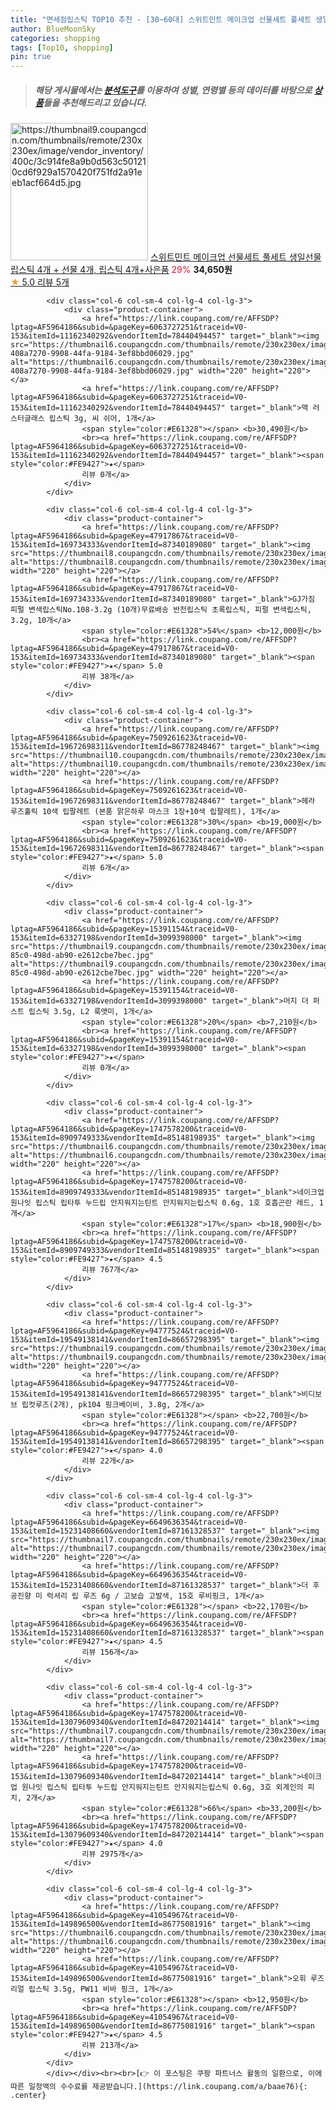 ```yaml
---
title: "면세점립스틱 TOP10 추천 - [30~60대] 스위트민트 메이크업 선물세트 풀세트 생일선물 립스틱 4개 + 선물 4개, 립스틱 4개+사은품"
author: BlueMoonSky
categories: shopping
tags: [Top10, shopping]
pin: true
---
```


> ##### 해당 게시물에서는 [**분석도구**](https://itemscout.io/)를 이용하여 **성별**, **연령별** 등의 데이터를 바탕으로 [**상품**](https://link.coupang.com/a/baae76)들을 추천해드리고 있습니다.
<div class="container"><div class="row">
            <div class="col-6 col-sm-4 col-lg-4 col-lg-3">
                <div class="product-container">
                    <a href="https://link.coupang.com/re/AFFSDP?lptag=AF5964186&subid=&pageKey=7670707841&traceid=V0-153&itemId=20461678202&vendorItemId=85521900027" target="_blank"><img src="https://thumbnail9.coupangcdn.com/thumbnails/remote/230x230ex/image/vendor_inventory/400c/3c914fe8a9b0d563c501210cd6f929a1570420f751fd2a91eeb1acf664d5.jpg" alt="https://thumbnail9.coupangcdn.com/thumbnails/remote/230x230ex/image/vendor_inventory/400c/3c914fe8a9b0d563c501210cd6f929a1570420f751fd2a91eeb1acf664d5.jpg" width="220" height="220"></a>
                    <a href="https://link.coupang.com/re/AFFSDP?lptag=AF5964186&subid=&pageKey=7670707841&traceid=V0-153&itemId=20461678202&vendorItemId=85521900027" target="_blank">스위트민트 메이크업 선물세트 풀세트 생일선물 립스틱 4개 + 선물 4개, 립스틱 4개+사은품</a>
                    <span style="color:#E61328">29%</span> <b>34,650원</b>
                    <br><a href="https://link.coupang.com/re/AFFSDP?lptag=AF5964186&subid=&pageKey=7670707841&traceid=V0-153&itemId=20461678202&vendorItemId=85521900027" target="_blank"><span style="color:#FE9427">★</span> 5.0
                    리뷰 5개</a>
                </div>
            </div>
            
            <div class="col-6 col-sm-4 col-lg-4 col-lg-3">
                <div class="product-container">
                    <a href="https://link.coupang.com/re/AFFSDP?lptag=AF5964186&subid=&pageKey=6063727251&traceid=V0-153&itemId=11162340292&vendorItemId=78440494457" target="_blank"><img src="https://thumbnail6.coupangcdn.com/thumbnails/remote/230x230ex/image/retail/images/2710021877950331-408a7270-9908-44fa-9184-3ef8bbd06029.jpg" alt="https://thumbnail6.coupangcdn.com/thumbnails/remote/230x230ex/image/retail/images/2710021877950331-408a7270-9908-44fa-9184-3ef8bbd06029.jpg" width="220" height="220"></a>
                    <a href="https://link.coupang.com/re/AFFSDP?lptag=AF5964186&subid=&pageKey=6063727251&traceid=V0-153&itemId=11162340292&vendorItemId=78440494457" target="_blank">맥 러스터글래스 립스틱 3g, 씨 쉬어, 1개</a>
                    <span style="color:#E61328"></span> <b>30,490원</b>
                    <br><a href="https://link.coupang.com/re/AFFSDP?lptag=AF5964186&subid=&pageKey=6063727251&traceid=V0-153&itemId=11162340292&vendorItemId=78440494457" target="_blank"><span style="color:#FE9427">★</span> 
                    리뷰 0개</a>
                </div>
            </div>
            
            <div class="col-6 col-sm-4 col-lg-4 col-lg-3">
                <div class="product-container">
                    <a href="https://link.coupang.com/re/AFFSDP?lptag=AF5964186&subid=&pageKey=47917867&traceid=V0-153&itemId=169734333&vendorItemId=87340189080" target="_blank"><img src="https://thumbnail8.coupangcdn.com/thumbnails/remote/230x230ex/image/vendor_inventory/0f0e/aa43a99dc353bbc161ac4be54460a8b8aaf2d9f0bced2f126ff8455c2cb0.png" alt="https://thumbnail8.coupangcdn.com/thumbnails/remote/230x230ex/image/vendor_inventory/0f0e/aa43a99dc353bbc161ac4be54460a8b8aaf2d9f0bced2f126ff8455c2cb0.png" width="220" height="220"></a>
                    <a href="https://link.coupang.com/re/AFFSDP?lptag=AF5964186&subid=&pageKey=47917867&traceid=V0-153&itemId=169734333&vendorItemId=87340189080" target="_blank">GJ가짐 피펄 변색립스틱No.108-3.2g (10개)무료배송 반전립스틱 초록립스틱, 피펄 변색립스틱, 3.2g, 10개</a>
                    <span style="color:#E61328">54%</span> <b>12,000원</b>
                    <br><a href="https://link.coupang.com/re/AFFSDP?lptag=AF5964186&subid=&pageKey=47917867&traceid=V0-153&itemId=169734333&vendorItemId=87340189080" target="_blank"><span style="color:#FE9427">★</span> 5.0
                    리뷰 38개</a>
                </div>
            </div>
            
            <div class="col-6 col-sm-4 col-lg-4 col-lg-3">
                <div class="product-container">
                    <a href="https://link.coupang.com/re/AFFSDP?lptag=AF5964186&subid=&pageKey=7509261623&traceid=V0-153&itemId=19672698311&vendorItemId=86778248467" target="_blank"><img src="https://thumbnail10.coupangcdn.com/thumbnails/remote/230x230ex/image/vendor_inventory/4ba7/b25a83bb699216e6f7ce735872fbcb4663053abe9d8ec028906f1515fcf5.png" alt="https://thumbnail10.coupangcdn.com/thumbnails/remote/230x230ex/image/vendor_inventory/4ba7/b25a83bb699216e6f7ce735872fbcb4663053abe9d8ec028906f1515fcf5.png" width="220" height="220"></a>
                    <a href="https://link.coupang.com/re/AFFSDP?lptag=AF5964186&subid=&pageKey=7509261623&traceid=V0-153&itemId=19672698311&vendorItemId=86778248467" target="_blank">헤라 루즈홀릭 10색 립팔레트 (본품 맑은하루 마스크 1장+10색 립팔레트), 1개</a>
                    <span style="color:#E61328">30%</span> <b>19,000원</b>
                    <br><a href="https://link.coupang.com/re/AFFSDP?lptag=AF5964186&subid=&pageKey=7509261623&traceid=V0-153&itemId=19672698311&vendorItemId=86778248467" target="_blank"><span style="color:#FE9427">★</span> 5.0
                    리뷰 6개</a>
                </div>
            </div>
            
            <div class="col-6 col-sm-4 col-lg-4 col-lg-3">
                <div class="product-container">
                    <a href="https://link.coupang.com/re/AFFSDP?lptag=AF5964186&subid=&pageKey=15391154&traceid=V0-153&itemId=63327198&vendorItemId=3099398000" target="_blank"><img src="https://thumbnail9.coupangcdn.com/thumbnails/remote/230x230ex/image/product/image/vendoritem/2019/03/21/3099398000/34d93575-85c0-498d-ab90-e2612cbe7bec.jpg" alt="https://thumbnail9.coupangcdn.com/thumbnails/remote/230x230ex/image/product/image/vendoritem/2019/03/21/3099398000/34d93575-85c0-498d-ab90-e2612cbe7bec.jpg" width="220" height="220"></a>
                    <a href="https://link.coupang.com/re/AFFSDP?lptag=AF5964186&subid=&pageKey=15391154&traceid=V0-153&itemId=63327198&vendorItemId=3099398000" target="_blank">머지 더 퍼스트 립스틱 3.5g, L2 룩앳미, 1개</a>
                    <span style="color:#E61328">20%</span> <b>7,210원</b>
                    <br><a href="https://link.coupang.com/re/AFFSDP?lptag=AF5964186&subid=&pageKey=15391154&traceid=V0-153&itemId=63327198&vendorItemId=3099398000" target="_blank"><span style="color:#FE9427">★</span> 
                    리뷰 0개</a>
                </div>
            </div>
            
            <div class="col-6 col-sm-4 col-lg-4 col-lg-3">
                <div class="product-container">
                    <a href="https://link.coupang.com/re/AFFSDP?lptag=AF5964186&subid=&pageKey=1747578200&traceid=V0-153&itemId=8909749333&vendorItemId=85148198935" target="_blank"><img src="https://thumbnail6.coupangcdn.com/thumbnails/remote/230x230ex/image/vendor_inventory/b1db/bd1085fe1c1eb81b0549331066085c67e0016e01ca0dd7f5293cc0f5c468.jpg" alt="https://thumbnail6.coupangcdn.com/thumbnails/remote/230x230ex/image/vendor_inventory/b1db/bd1085fe1c1eb81b0549331066085c67e0016e01ca0dd7f5293cc0f5c468.jpg" width="220" height="220"></a>
                    <a href="https://link.coupang.com/re/AFFSDP?lptag=AF5964186&subid=&pageKey=1747578200&traceid=V0-153&itemId=8909749333&vendorItemId=85148198935" target="_blank">네이크업 원나잇 립스틱 립타투 누드립 안지워지는틴트 안지워지는립스틱 0.6g, 1호 호흡곤란 레드, 1개</a>
                    <span style="color:#E61328">17%</span> <b>18,900원</b>
                    <br><a href="https://link.coupang.com/re/AFFSDP?lptag=AF5964186&subid=&pageKey=1747578200&traceid=V0-153&itemId=8909749333&vendorItemId=85148198935" target="_blank"><span style="color:#FE9427">★</span> 4.5
                    리뷰 767개</a>
                </div>
            </div>
            
            <div class="col-6 col-sm-4 col-lg-4 col-lg-3">
                <div class="product-container">
                    <a href="https://link.coupang.com/re/AFFSDP?lptag=AF5964186&subid=&pageKey=94777524&traceid=V0-153&itemId=19549138141&vendorItemId=86657298395" target="_blank"><img src="https://thumbnail9.coupangcdn.com/thumbnails/remote/230x230ex/image/vendor_inventory/56ba/23bfb6621d1bf0e3b12acb0b1722fa9d4565ff7aebebe43e66c3a9ec008e.png" alt="https://thumbnail9.coupangcdn.com/thumbnails/remote/230x230ex/image/vendor_inventory/56ba/23bfb6621d1bf0e3b12acb0b1722fa9d4565ff7aebebe43e66c3a9ec008e.png" width="220" height="220"></a>
                    <a href="https://link.coupang.com/re/AFFSDP?lptag=AF5964186&subid=&pageKey=94777524&traceid=V0-153&itemId=19549138141&vendorItemId=86657298395" target="_blank">비디보브 립컷루즈(2개), pk104 핑크베이비, 3.8g, 2개</a>
                    <span style="color:#E61328"></span> <b>22,700원</b>
                    <br><a href="https://link.coupang.com/re/AFFSDP?lptag=AF5964186&subid=&pageKey=94777524&traceid=V0-153&itemId=19549138141&vendorItemId=86657298395" target="_blank"><span style="color:#FE9427">★</span> 4.0
                    리뷰 22개</a>
                </div>
            </div>
            
            <div class="col-6 col-sm-4 col-lg-4 col-lg-3">
                <div class="product-container">
                    <a href="https://link.coupang.com/re/AFFSDP?lptag=AF5964186&subid=&pageKey=6649636354&traceid=V0-153&itemId=15231408660&vendorItemId=87161328537" target="_blank"><img src="https://thumbnail7.coupangcdn.com/thumbnails/remote/230x230ex/image/vendor_inventory/77b0/cb4bfa6372390ae212bf33b7629fb110eb9aa8daa6434e755e8dd4e08b11.jpg" alt="https://thumbnail7.coupangcdn.com/thumbnails/remote/230x230ex/image/vendor_inventory/77b0/cb4bfa6372390ae212bf33b7629fb110eb9aa8daa6434e755e8dd4e08b11.jpg" width="220" height="220"></a>
                    <a href="https://link.coupang.com/re/AFFSDP?lptag=AF5964186&subid=&pageKey=6649636354&traceid=V0-153&itemId=15231408660&vendorItemId=87161328537" target="_blank">더 후 공진향 미 럭셔리 립 루즈 6g / 고보습 고발색, 15호 루비핑크, 1개</a>
                    <span style="color:#E61328"></span> <b>22,170원</b>
                    <br><a href="https://link.coupang.com/re/AFFSDP?lptag=AF5964186&subid=&pageKey=6649636354&traceid=V0-153&itemId=15231408660&vendorItemId=87161328537" target="_blank"><span style="color:#FE9427">★</span> 4.5
                    리뷰 156개</a>
                </div>
            </div>
            
            <div class="col-6 col-sm-4 col-lg-4 col-lg-3">
                <div class="product-container">
                    <a href="https://link.coupang.com/re/AFFSDP?lptag=AF5964186&subid=&pageKey=1747578200&traceid=V0-153&itemId=13079609340&vendorItemId=84720214414" target="_blank"><img src="https://thumbnail7.coupangcdn.com/thumbnails/remote/230x230ex/image/vendor_inventory/a35b/f41802b0a8bed7bd491ce29f0e75bcda6aa42bb4ecc7116c0af4bea2ba5a.jpg" alt="https://thumbnail7.coupangcdn.com/thumbnails/remote/230x230ex/image/vendor_inventory/a35b/f41802b0a8bed7bd491ce29f0e75bcda6aa42bb4ecc7116c0af4bea2ba5a.jpg" width="220" height="220"></a>
                    <a href="https://link.coupang.com/re/AFFSDP?lptag=AF5964186&subid=&pageKey=1747578200&traceid=V0-153&itemId=13079609340&vendorItemId=84720214414" target="_blank">네이크업 원나잇 립스틱 립타투 누드립 안지워지는틴트 안지워지는립스틱 0.6g, 3호 외계인의 피치, 2개</a>
                    <span style="color:#E61328">66%</span> <b>33,200원</b>
                    <br><a href="https://link.coupang.com/re/AFFSDP?lptag=AF5964186&subid=&pageKey=1747578200&traceid=V0-153&itemId=13079609340&vendorItemId=84720214414" target="_blank"><span style="color:#FE9427">★</span> 4.0
                    리뷰 2975개</a>
                </div>
            </div>
            
            <div class="col-6 col-sm-4 col-lg-4 col-lg-3">
                <div class="product-container">
                    <a href="https://link.coupang.com/re/AFFSDP?lptag=AF5964186&subid=&pageKey=41054967&traceid=V0-153&itemId=149896500&vendorItemId=86775081916" target="_blank"><img src="https://thumbnail6.coupangcdn.com/thumbnails/remote/230x230ex/image/vendor_inventory/7636/dc156a098c6e5c1d8cc544e330975996ab5a5ef4b92627072b81143d02a9.jpg" alt="https://thumbnail6.coupangcdn.com/thumbnails/remote/230x230ex/image/vendor_inventory/7636/dc156a098c6e5c1d8cc544e330975996ab5a5ef4b92627072b81143d02a9.jpg" width="220" height="220"></a>
                    <a href="https://link.coupang.com/re/AFFSDP?lptag=AF5964186&subid=&pageKey=41054967&traceid=V0-153&itemId=149896500&vendorItemId=86775081916" target="_blank">오휘 루즈 리얼 립스틱 3.5g, PW11 비바 핑크, 1개</a>
                    <span style="color:#E61328"></span> <b>12,950원</b>
                    <br><a href="https://link.coupang.com/re/AFFSDP?lptag=AF5964186&subid=&pageKey=41054967&traceid=V0-153&itemId=149896500&vendorItemId=86775081916" target="_blank"><span style="color:#FE9427">★</span> 4.5
                    리뷰 213개</a>
                </div>
            </div>
            </div></div><br><br>[👉 이 포스팅은 쿠팡 파트너스 활동의 일환으로, 이에 따른 일정액의 수수료를 제공받습니다.](https://link.coupang.com/a/baae76){: .center}